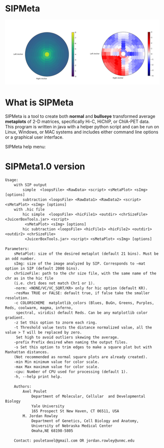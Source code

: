 # SIPMeta

<img src="https://github.com/PouletAxel/SIPImage/blob/master/meta.jpeg" width="1000">

# What is SIPMeta

SIPMeta is a tool to create both **normal** and **bullseye** transformed average **metaplots** of 2-D matrices, specifically Hi-C, HiChIP, or ChIA-PET data. This program is written in java with a helper python script and can be run on Linux, Windows, or MAC systems and includes either command line options or a graphical user interface.


SIPMeta help menu:
# SIPMeta1.0 version
	
	
	Usage:
		with SIP output
			simple  <loopsFile> <RawData> <script> <sMetaPlot> <sImg> [options]
			subtraction <loopsFile> <RawData1> <RawData2> <script> <sMetaPlot> <sImg> [options]
		with .hic file
			hic simple  <loopsFile> <hicFile1> <outdir> <chrSizeFile> <JuicerBoxTools.jar> <script>
			 <sMetaPlot> <sImg> [options]
			hic subtraction <loopsFile> <hicFile1> <hicFile2> <outdir1> <outdir2> <chrSizeFile>
			 <JuicerBoxTools.jar> <script> <sMetaPlot> <sImg> [options]

	Parameters:
		sMetaPlot: size of the desired metaplot (default 21 bins). Must be an odd number.
		sImg: size of the image analyzed by SIP. Corresponds to –mat option in SIP (default 2000 bins).
		chrSizeFile: path to the chr size file, with the same name of the chr as in the hic file
		(i.e. chr1 does not match Chr1 or 1).
		-norm: <NONE/VC/VC_SQRT/KR> only for hic option (default KR).
		-resMax TRUE or FALSE: default true, if false take the smaller resolution.
		-c COLORSCHEME  matplotlib_colors (Blues, BuGn, Greens, Purples, Reds, coolwarm, magma, inferno,
		 spectral, viridis) default Reds. Can be any matplotlib color gradient.
		-z Set this option to znorm each ring.
		-t Threshold value tests the distance normalized value, all the value > T will be replaced by zero.
		 Set high to avoid outliers skewing the average.
		-prefix Prefix desired when naming the output files.
		-s Set this option to trim edges to make a square plot but with Manhattan distances. 
		(Not recommended as normal square plots are already created).
		-min Min minimum value for color scale.
		-max Max maximum value for color scale.
		-cpu: Number of CPU used for processing (default 1).
		-h, --help print help.
		
		Authors:
			Axel Poulet
				Department of Molecular, Cellular  and Developmental Biology
				Yale University
				165 Prospect St New Haven, CT 06511, USA
			M. Jordan Rowley
				Department of Genetics, Cell Biology and Anatomy, 
				University of Nebraska Medical Center 
				Omaha,NE 68198-5805
				
		Contact: pouletaxel@gmail.com OR jordan.rowley@unmc.edu

